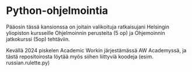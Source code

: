 # Python-ohjelmointia

Pääosin tässä kansionssa on joitain valikoituja ratkaisujani Helsingin yliopiston kursseille Ohjelmoinnin perusteita (5 op) ja Ohjemoinnin jatkokurssi (5op) tehtäviin.

Kevällä 2024 piskelen Academic Workin järjestämässä AW Academyssä, ja tästä repositoirosta löytää myös siihen liittyviä koodeja (esim. russian.rulette.py)
